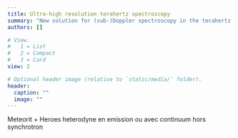 ```yaml
---
title: Ultra-high resolution terahertz spectroscopy
summary: "New solution for (sub-)Doppler spectroscopy in the terahertz domain"
authors: []

# View.
#   1 = List
#   2 = Compact
#   3 = Card
view: 2

# Optional header image (relative to `static/media/` folder).
header:
  caption: ""
  image: ""
---
```


Meteorit + Heroes heterodyne en emission ou avec continuum hors synchrotron
